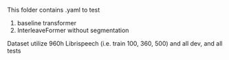 This folder contains .yaml to test 
1. baseline transformer
2. InterleaveFormer without segmentation <div>

Dataset utilize 960h Librispeech (i.e. train 100, 360, 500) and all dev, and all tests
